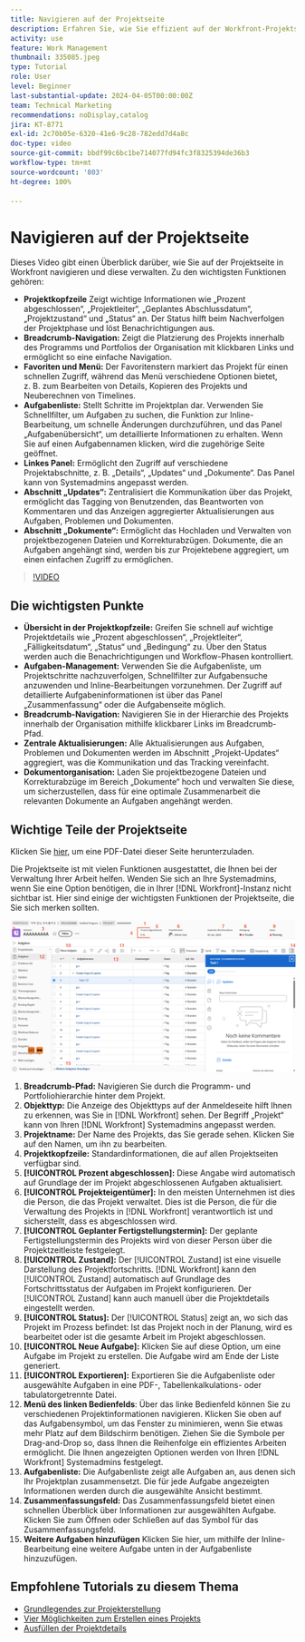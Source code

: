 ```yaml
---
title: Navigieren auf der Projektseite
description: Erfahren Sie, wie Sie effizient auf der Workfront-Projektseite navigieren und diese verwalten, indem Sie Funktionen wie die Projektkopfzeile, Breadcrumb-Navigation, Aufgabenlisten sowie die Abschnitte „Updates“ und „Dokumente“ verwenden.
activity: use
feature: Work Management
thumbnail: 335085.jpeg
type: Tutorial
role: User
level: Beginner
last-substantial-update: 2024-04-05T00:00:00Z
team: Technical Marketing
recommendations: noDisplay,catalog
jira: KT-8771
exl-id: 2c70b05e-6320-41e6-9c28-782edd7d4a8c
doc-type: video
source-git-commit: bbdf99c6bc1be714077fd94fc3f8325394de36b3
workflow-type: tm+mt
source-wordcount: '803'
ht-degree: 100%

---
```


# Navigieren auf der Projektseite

Dieses Video gibt einen Überblick darüber, wie Sie auf der Projektseite in Workfront navigieren und diese verwalten. Zu den wichtigsten Funktionen gehören:

* **Projektkopfzeile** Zeigt wichtige Informationen wie „Prozent abgeschlossen“, „Projektleiter“, „Geplantes Abschlussdatum“, „Projektzustand“ und „Status“ an. Der Status hilft beim Nachverfolgen der Projektphase und löst Benachrichtigungen aus. 
* **Breadcrumb-Navigation:** Zeigt die Platzierung des Projekts innerhalb des Programms und Portfolios der Organisation mit klickbaren Links und ermöglicht so eine einfache Navigation. 
* **Favoriten und Menü:** Der Favoritenstern markiert das Projekt für einen schnellen Zugriff, während das Menü verschiedene Optionen bietet, z. B. zum Bearbeiten von Details, Kopieren des Projekts und Neuberechnen von Timelines. 
* **Aufgabenliste:** Stellt Schritte im Projektplan dar. Verwenden Sie Schnellfilter, um Aufgaben zu suchen, die Funktion zur Inline-Bearbeitung, um schnelle Änderungen durchzuführen, und das Panel „Aufgabenübersicht“, um detaillierte Informationen zu erhalten. Wenn Sie auf einen Aufgabennamen klicken, wird die zugehörige Seite geöffnet. 
* **Linkes Panel:** Ermöglicht den Zugriff auf verschiedene Projektabschnitte, z. B. „Details“, „Updates“ und „Dokumente“. Das Panel kann von Systemadmins angepasst werden. 
* **Abschnitt „Updates“:** Zentralisiert die Kommunikation über das Projekt, ermöglicht das Tagging von Benutzenden, das Beantworten von Kommentaren und das Anzeigen aggregierter Aktualisierungen aus Aufgaben, Problemen und Dokumenten. 
* **Abschnitt „Dokumente“:** Ermöglicht das Hochladen und Verwalten von projektbezogenen Dateien und Korrekturabzügen. Dokumente, die an Aufgaben angehängt sind, werden bis zur Projektebene aggregiert, um einen einfachen Zugriff zu ermöglichen. 


>[!VIDEO](https://video.tv.adobe.com/v/3449735/?quality=12&learn=on&enablevpops=1&captions=ger)

## Die wichtigsten Punkte

* **Übersicht in der Projektkopfzeile:** Greifen Sie schnell auf wichtige Projektdetails wie „Prozent abgeschlossen“, „Projektleiter“, „Fälligkeitsdatum“, „Status“ und „Bedingung“ zu.  Über den Status werden auch die Benachrichtigungen und Workflow-Phasen kontrolliert. 
* **Aufgaben-Management:** Verwenden Sie die Aufgabenliste, um Projektschritte nachzuverfolgen, Schnellfilter zur Aufgabensuche anzuwenden und Inline-Bearbeitungen vorzunehmen. Der Zugriff auf detaillierte Aufgabeninformationen ist über das Panel „Zusammenfassung“ oder die Aufgabenseite möglich. 
* **Breadcrumb-Navigation:** Navigieren Sie in der Hierarchie des Projekts innerhalb der Organisation mithilfe klickbarer Links im Breadcrumb-Pfad. 
* **Zentrale Aktualisierungen:** Alle Aktualisierungen aus Aufgaben, Problemen und Dokumenten werden im Abschnitt „Projekt-Updates“ aggregiert, was die Kommunikation und das Tracking vereinfacht. 
* **Dokumentorganisation:** Laden Sie projektbezogene Dateien und Korrekturabzüge im Bereich „Dokumente“ hoch und verwalten Sie diese, um sicherzustellen, dass für eine optimale Zusammenarbeit die relevanten Dokumente an Aufgaben angehängt werden. 


## Wichtige Teile der Projektseite

Klicken Sie [hier](/help/assets/key-parts-of-the-project-page.pdf), um eine PDF-Datei dieser Seite herunterzuladen.

Die Projektseite ist mit vielen Funktionen ausgestattet, die Ihnen bei der Verwaltung Ihrer Arbeit helfen. Wenden Sie sich an Ihre Systemadmins, wenn Sie eine Option benötigen, die in Ihrer [!DNL Workfront]-Instanz nicht sichtbar ist. Hier sind einige der wichtigsten Funktionen der Projektseite, die Sie sich merken sollten.

![Screenshot der Projektseite](assets/project-page-graphic-for-planner-v2.png)

1. **Breadcrumb-Pfad:** Navigieren Sie durch die Programm- und Portfoliohierarchie hinter dem Projekt.
2. **Objekttyp:** Die Anzeige des Objekttyps auf der Anmeldeseite hilft Ihnen zu erkennen, was Sie in [!DNL Workfront] sehen. Der Begriff „Projekt“ kann von Ihren [!DNL Workfront] Systemadmins angepasst werden.
3. **Projektname:** Der Name des Projekts, das Sie gerade sehen. Klicken Sie auf den Namen, um ihn zu bearbeiten.
4. **Projektkopfzeile:** Standardinformationen, die auf allen Projektseiten verfügbar sind.
5. **[!UICONTROL Prozent abgeschlossen]:** Diese Angabe wird automatisch auf Grundlage der im Projekt abgeschlossenen Aufgaben aktualisiert.
6. **[!UICONTROL Projekteigentümer]:** In den meisten Unternehmen ist dies die Person, die das Projekt verwaltet. Dies ist die Person, die für die Verwaltung des Projekts in [!DNL Workfront] verantwortlich ist und sicherstellt, dass es abgeschlossen wird.
7. **[!UICONTROL Geplanter Fertigstellungstermin]:** Der geplante Fertigstellungstermin des Projekts wird von dieser Person über die Projektzeitleiste festgelegt.
8. **[!UICONTROL Zustand]:** Der [!UICONTROL Zustand] ist eine visuelle Darstellung des Projektfortschritts. [!DNL Workfront] kann den [!UICONTROL Zustand] automatisch auf Grundlage des Fortschrittsstatus der Aufgaben im Projekt konfigurieren. Der [!UICONTROL Zustand] kann auch manuell über die Projektdetails eingestellt werden.
9. **[!UICONTROL Status]:** Der [!UICONTROL Status] zeigt an, wo sich das Projekt im Prozess befindet: Ist das Projekt noch in der Planung, wird es bearbeitet oder ist die gesamte Arbeit im Projekt abgeschlossen.
10. **[!UICONTROL Neue Aufgabe]:** Klicken Sie auf diese Option, um eine Aufgabe im Projekt zu erstellen. Die Aufgabe wird am Ende der Liste generiert.
11. **[!UICONTROL Exportieren]:** Exportieren Sie die Aufgabenliste oder ausgewählte Aufgaben in eine PDF-, Tabellenkalkulations- oder tabulatorgetrennte Datei.
12. **Menü des linken Bedienfelds**: Über das linke Bedienfeld können Sie zu verschiedenen Projektinformationen navigieren. Klicken Sie oben auf das Aufgabensymbol, um das Fenster zu minimieren, wenn Sie etwas mehr Platz auf dem Bildschirm benötigen. Ziehen Sie die Symbole per Drag-and-Drop so, dass Ihnen die Reihenfolge ein effizientes Arbeiten ermöglicht. Die Ihnen angezeigten Optionen werden von Ihren [!DNL Workfront] Systemadmins festgelegt.
13. **Aufgabenliste:** Die Aufgabenliste zeigt alle Aufgaben an, aus denen sich Ihr Projektplan zusammensetzt. Die für jede Aufgabe angezeigten Informationen werden durch die ausgewählte Ansicht bestimmt.
14. **Zusammenfassungsfeld:** Das Zusammenfassungsfeld bietet einen schnellen Überblick über Informationen zur ausgewählten Aufgabe. Klicken Sie zum Öffnen oder Schließen auf das Symbol für das Zusammenfassungsfeld.
15. **Weitere Aufgaben hinzufügen** Klicken Sie hier, um mithilfe der Inline-Bearbeitung eine weitere Aufgabe unten in der Aufgabenliste hinzuzufügen.

## Empfohlene Tutorials zu diesem Thema

* [Grundlegendes zur Projekterstellung](/help/manage-work/projects/understand-basic-project-creation.md)
* [Vier Möglichkeiten zum Erstellen eines Projekts](/help/manage-work/projects/understand-other-ways-to-create-projects.md)
* [Ausfüllen der Projektdetails](/help/manage-work/projects/fill-in-the-project-details.md)

